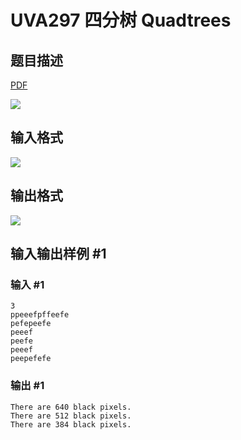 # UVA297 四分树 Quadtrees

## 题目描述

[problemUrl]: https://uva.onlinejudge.org/index.php?option=com_onlinejudge&Itemid=8&category=4&page=show_problem&problem=233

[PDF](https://uva.onlinejudge.org/external/2/p297.pdf)

![](https://cdn.luogu.com.cn/upload/vjudge_pic/UVA297/324edf02b1b5868df07750dd0f138cac8e318131.png)

## 输入格式

![](https://cdn.luogu.com.cn/upload/vjudge_pic/UVA297/624383cace92231518eb3a3482ad1e85da77cf7f.png)

## 输出格式

![](https://cdn.luogu.com.cn/upload/vjudge_pic/UVA297/75b84bc4b1498269cc75ecef8dab78d809905dc9.png)

## 输入输出样例 #1

### 输入 #1

```
3
ppeeefpffeefe
pefepeefe
peeef
peefe
peeef
peepefefe
```

### 输出 #1

```
There are 640 black pixels.
There are 512 black pixels.
There are 384 black pixels.
```